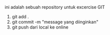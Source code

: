 ini adalah sebuah repository untuk excercise GIT

1. git add .
2. git commit -m "message yang diinginkan"
3. git push dari local ke online